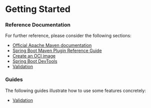 # Getting Started

### Reference Documentation
For further reference, please consider the following sections:

* [Official Apache Maven documentation](https://maven.apache.org/guides/index.html)
* [Spring Boot Maven Plugin Reference Guide](https://docs.spring.io/spring-boot/docs/2.7.18-SNAPSHOT/maven-plugin/reference/html/)
* [Create an OCI image](https://docs.spring.io/spring-boot/docs/2.7.18-SNAPSHOT/maven-plugin/reference/html/#build-image)
* [Spring Boot DevTools](https://docs.spring.io/spring-boot/docs/2.7.18-SNAPSHOT/reference/htmlsingle/index.html#using.devtools)
* [Validation](https://docs.spring.io/spring-boot/docs/2.7.18-SNAPSHOT/reference/htmlsingle/index.html#io.validation)

### Guides
The following guides illustrate how to use some features concretely:

* [Validation](https://spring.io/guides/gs/validating-form-input/)

